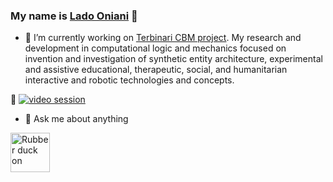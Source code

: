 ### My name is [Lado Oniani](https://github.com/ladooniani/resume-cv/blob/main/README.md) 👋

<!-- **ladooniani/ladooniani** is a ✨ _special_ ✨ repository because its `README.md` (this file) appears on your GitHub profile. -->

- 🌌 I’m currently working on [Terbinari CBM project](https://github.com/ladooniani/terbinari). My research and development in computational logic and mechanics focused on invention and investigation of synthetic entity architecture, experimental and assistive educational, therapeutic, social, and humanitarian interactive and robotic technologies and concepts.

 📌 [![video session](https://github.com/ladooniani/tailab/blob/master/assets/video.jpg)](https://www.youtube.com/embed/videoseries?list=PLz-uAJOvLjs0D5dGJIcGOwpURkVAGzvHU&rel=0)
   
- 💬 Ask me about anything
 <!--- - 👯 I’m looking for support to expand independent research workflow, improve the laboratory environment, and speed up the conceptual strategy process, which leads to more involved research in frames of related technology, forming an educational platform for creative/intellectual collaboration, and search for other references. --->
 <!--- <img src="https://github.com/ladooniani/resume-cv/blob/main/img/rubber-duck-on-the-chess-place-radio-fisheye.png" width="63">  --->
 [<img alt="Rubber duck on " width="63px" src="https://github.com/ladooniani/resume-cv/blob/main/img/rubber-duck-on-the-chess-place-radio-fisheye.png" />](https://github.com/ladooniani/resume-cv/blob/main/README.md)
 
 

